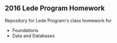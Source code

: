 ## 2016 Lede Program Homework

Repository for Lede Program's class homework for
* Foundations
* Data and Databases
